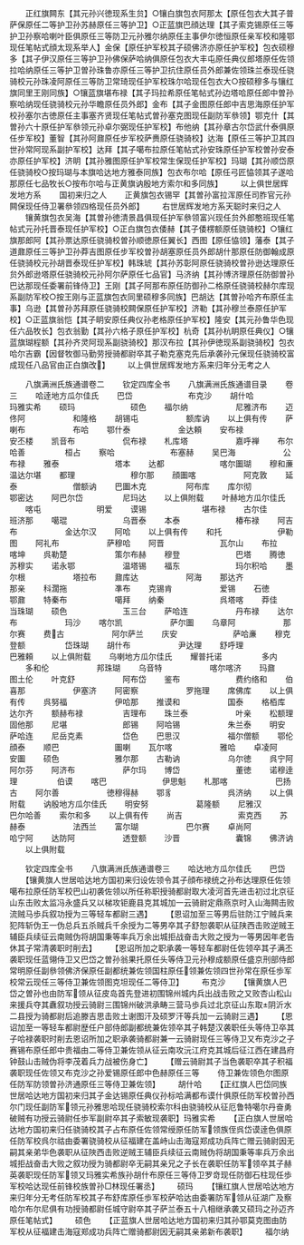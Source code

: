 <!-- { "loadSidebar": true } -->
　　正红旗闗东【其元孙兴徳现系生贠】○镶白旗包衣阿那太【原任包衣大其子普萨保原任二等护卫孙苏赫原任三等护卫】○正蓝旗巴顔达理【其子索克锡原任三等护卫孙察哈喇叶臣俱原任三等防卫元孙雅尔纳原任主事伊尔徳恒原任亲军校和隆鄂现任笔帖式顔太现系举人】金保【原任护军校其子硕佛济亦原任护军校】包衣硕穆多【其子伊汉原任三等护卫孙佛保萨哈纳俱原任包衣大丰屯原任典仪郎塔原任佐领拉哈纳原任三等护卫曽孙珠鲁亦原任三等护卫抗住原任员外郎兼佐领珠兰泰现任骁骑校元孙珠凌阿原任三等防卫常琦现任护军校珠尔哈现任包衣大○按硕穆多与镶红旗同里王刚同族】○镶蓝旗堪布禄【其子玛拉希原任笔帖式孙边塔哈原任郎中曽孙察哈纳现任骁骑校元孙华瞻原任员外郎】金布【其子金图原任郎中吉思海原任护军校孙塞尔古徳原任主事塞齐贤现任笔帖式曽孙塞克图现任副防军叅领】鄂克什【其曽孙六十原任护军叅领元孙卓尔弼现任护军校】布他纳【其孙章古尔岱武什泰俱原任步军校】董智【其孙阿鼐原任步军校萨赉原任骁骑校】达海【原任三等护卫其四世孙常阿现系副护军校】达拜【其子噶布拉原任笔帖式孙安珠原任护军校曽孙安泰亦原任护军校】济眀【其孙雅图原任护军校常生保现任护军校】玛瑚【其孙顺岱原任骁骑校○按玛瑚与本旗哈达地方雅泰同族】包衣布尔哈【原任弓匠恊领其子遂哈那原任七品牧长○按布尔哈与正黄旗讷殷地方索尔和多同族】
　　以上俱世居辉发地方系
　　国初来归之人
　　正黄旗包衣锡罕【其曽孙富拉浑原任司胙官元孙闗保现任侍卫署叅领四格现任员外郎】
　　右世居辉发地方系天聪时来归之人
　　镶黄旗包衣吴海【其曽孙徳清景昌俱现任护军叅领富兴现任贠外郎憨班现任笔帖式元孙托晋泰现任护军校】○正白旗包衣倭赫【其子倭楞额原任骁骑校】○镶红旗那郎阿【其孙票达原任骁骑校曽孙顺徳原任翼长】西图【原任恊领】藩泰【其子道鼐原任三等护卫孙莽吉图原任步军校曽孙胡塞原任员外郎胡什那原任防御翰成原任骁骑校元孙胡晋泰现任护军校】韩珠琥【其孙苏彰阿原任骁骑校曽孙逊达理原任贠外郎逊塔原任骁骑校元孙阿尔萨原任七品官】马济纳【其孙博济理原任防御曽孙巴达那现任委署前锋侍卫】王刚【其子阿那布原任防御孙二格原任骁骑校赫尔库现系副防军校○按王刚与正蓝旗包衣同里硕穆多同族】巴胡达【其曽孙哈齐布原任主事】乌逊【其曽孙苏拜原任骁骑校闗保原任护军校】济勒【其孙穆兰泰原任护军校】○正蓝旗翁恺【其子眀安原任典仪孙老格原任护军校】隆安【其元孙鲁华色现任六品牧长】包衣翁勤【其孙六格子原任护军校】杭奇【其孙杭眀原任典仪】○镶蓝旗瑚程额【其孙齐灵阿现系副骁骑校】那汉布拉【其孙伊徳现系副骁骑校】包衣哈尔吉霸【因督牧御马勤劳授骑都尉卒其子勒克塞克先后承袭孙元保现任骁骑校富成现任八品官由正白旗改】
　　以上俱世居辉发地方系来归年分无考之人


　　八旗满洲氏族通谱卷二
　　钦定四库全书
　　八旗满洲氏族通谱目录
　　卷三
　　哈逹地方瓜尔佳氏
　　巴岱　　　　　　　布克沙
　　胡什哈　　　　　　玛雅实希
　　硕玛　　　　　　　硕色
　　福尔纳　　　　　　尼雅济布
　　迈佟阿　　　　　　和隆格
　　胡锡屯　　　　　　额库讷
　　以上俱有传
　　萨喇布　　　　　　布哈
　　鄂什泰　　　　　　金达頼
　　安布禄　　　　　　安丕楼
　　凯音布　　　　　　侃布禄
　　札库塔　　　　　　嘉呼禅
　　布尔哈善　　　　　桓占
　　察哈　　　　　　　布塞赫
　　吴巴海　　　　　　公布禄
　　雅泰　　　　　　　塔本
　　达都　　　　　　　喀尔圗瑚
　　穆和亷　　　　　　温达尔堪
　　都理　　　　　　　穆尔那
　　顔圗喀　　　　　　阿克敦
　　延泰　　　　　　　僧额讷
　　巴圗木克　　　　　阿布库
　　库尔彻　　　　　　鄂密达
　　阿巴尔岱　　　　　尼玛达
　　以上俱附载
　　叶赫地方瓜尔佳氏
　　喀屯　　　　　　　明爱
　　谟锡　　　　　　　堪布禄
　　古尔佳　　　　　　班济那
　　噶琨　　　　　　　乌晋泰
　　本泰　　　　　　　椿布禄
　　阿吉布　　　　　　金达尔汉
　　阿哈
　　以上俱有传
　　和托　　　　　　　伊勒图
　　阿礼布　　　　　　萨穆哈
　　阿晋　　　　　　　瓦尔山
　　布拉　　　　　　　喀坤
　　呉勒楚　　　　　　策尔布赫
　　穆登　　　　　　　巴塔
　　腾徳　　　　　　　苏穆实
　　诺永鄂　　　　　　温塔锡
　　福东　　　　　　　玛尔积哈
　　墨尔根　　　　　　塔拉布
　　鼐库达　　　　　　阿海
　　那达齐　　　　　　那亲
　　科濶拖　　　　　　凖布
　　克锡肯　　　　　　爱锡
　　石徳　　　　　　　鄂鼐
　　特秦布　　　　　　噶拜
　　纳秦　　　　　　　呉塔喀
　　莽佳　　　　　　　当珠瑚
　　硕色　　　　　　　玉三台
　　萨哈连　　　　　　丹布禄
　　达尔布　　　　　　玛沙
　　喀尔凯　　　　　　萨尔圗
　　乌章阿　　　　　　那尔赛
　　费古　　　　　　阿尔萨兰
　　庆安　　　　　　　萨哈亷
　　穆克登额　　　　　岱珠瑚
　　胡什布　　　　　　尹达理
　　舒呼理　　　　　　巴雅頼
　　以上俱附载
　　乌喇地方瓜尔佳氏
　　耀普托诺　　　　　多内
　　多和伦　　　　　　邦珠瑚
　　乌音特　　　　　　喀尔喀济
　　玛鼐　　　　　　　图土伦
　　叶克舒　　　　　　阿布岱
　　鉴布　　　　　　　费约络和
　　伯喜那　　　　　　伊塞济
　　阿密察　　　　　　罗拖理
　　席佛库
　　以上俱有传
　　呉努福　　　　　　伊哈那
　　推谟和　　　　　　国泰
　　格栢库　　　　　　达尔齐
　　额赫布禄　　　　　吉理布
　　珠兰泰　　　　　　叶亲
　　松额理　　　　　　固他那
　　尼堪　　　　　　　郎锡
　　阿哈锡　　　　　　朱兰泰
　　明安　　　　　　　萨哈连
　　尼岳克素　　　　　岱色
　　巴思汉　　　　　　福尔僧额
　　鄂伦　　　　　　　顔泰
　　顺巴　　　　　　　圗喇
　　瓦尔喀　　　　　　雅哈
　　卓凌阿　　　　　　安圗
　　硕色　　　　　　　雅尔那
　　古勒讷　　　　　　乌尔徳
　　呉宁阿　　　　　　阿尔芬
　　阿济布　　　　　　萨尔玛
　　博岱　　　　　　　董徳
　　诺穆逹理　　　　　伯谟
　　喀巴　　　　　　　伊思魁
　　札那喀　　　　　　巴扬古
　　阿尔善　　　　　　徳穆得赫
　　鄂豸　　　　　　　呉济纳
　　以上俱附载
　　讷殷地方瓜尔佳氏
　　明安努　　　　　　葛隆额
　　尼雅汉　　　　　　巴尔哈善
　　索尔和多
　　以上俱有传
　　尚吉　　　　　　　索克西
　　苏赫泰　　　　　　法西兰
　　富尔瑚　　　　　　巴尔赛
　　卓尚阿　　　　　　哈宁阿
　　达防阿　　　　　　透登额
　　沙晋　　　　　　　囊锦
　　佛济讷
　　以上俱附载











　　钦定四库全书
　　八旗满洲氏族通谱卷三
　　哈达地方瓜尔佳氏
　　巴岱
　　【镶黄旗人世居哈达地方国初来归设佐领令其子顔布禄统之孙布达理原任佐领噶布拉原任防军校巴山初袭佐领以所任称职授骑都尉取大凌河首先进击初过北京征山东击败太监冯永盛兵又以梯攻钜鹿县克其城加一云骑尉定鼎燕京时入山海闗击败流贼马歩兵叙功授为三等轻车都尉三遇】
　　【恩诏加至三等男后驻防江宁贼兵来犯阵斩伪王一伪总兵五杀贼兵千余授为二等男卒其子舒恕袭职从征陕西击败逆贼王辅臣兵续征云南贼伪将胡国秉等率兵万余出城拒战奋击大败之授为一等男因年老告休其子常清袭职时削去】
　　【恩诏所加之职承袭一等轻车都尉任佐领卒其子满丕袭职现任蓝翎侍卫又巴岱之曽孙翁果托原任头等侍卫元孙穆成额原任盛京刑部侍郎常明原任副叅领佛济保原任副都统兼佐领国柱原任领兼佐领四世孙常在原任歩军校常云现任三等侍卫兼佐领图克坦现任二等侍卫】
　　布克沙
　　【镶黄旗人巴岱之曽孙也由防军领从征皮岛首先登进初围锦州城内兵出战击败之又败杏山松山来援兵夺其纛叙功授云骑尉三围锦州破洪承畴三营马歩兵过北京征山东取阴沂水二县授为骑都尉后追滕吉思击败土谢图汗及硕罗汗等兵加一云骑尉三遇】
　　【恩诏加至一等轻车都尉歴任户部侍郎副都统兼佐领卒其子韩楚汉袭职任头等侍卫卒其子哈禄袭职时削去恩诏所加之职承袭骑都尉兼一云骑尉现任三等侍卫又布克沙之子赛锡布原任郎中贵福由二等侍卫兼佐领从征云南攻沅江府克其城后征江西在建昌府钟鼓山击贼伪将李茂着兵力战被伤身亡】
　　【赠云骑尉其子当色袭职卒其子积福袭职现任佐领又布克沙之孙爱锡原任郎中色赫原任三等
　　侍卫兼佐领色尔图原任防军防领曽孙济通原任三等侍卫兼佐领】
　　胡什哈
　　【正红旗人巴岱同族世居哈达地方国初来归其子金达锡原任典仪孙标哈满都布谟什俱原任防军校曽孙西尔门现任副防军领元孙雅思哈现任骁骑校索尔科由骁骑校从征厄鲁特噶尔丹奋勇破贼有功授云骑尉任歩军副尉卒其子索敏现袭职】玛雅实希
　　【正白旗人世居哈达地方国初来归任骁骑校其子占布原任佐领常绶原任防军领族侄呉岱谟逹色俱原任防军校呉尔祜由委署骁骑校从征福建在盖峙山击海寇郑成功兵阵亡赠云骑尉因无嗣其亲弟华色袭职从征陜西击败逆贼王辅臣兵续征云南贼伪将胡国秉等率兵万余出城拒战奋击大败之叙功授为骑都尉卒无嗣其亲兄之子长在袭职任防军领卒其子赫英袭职现任防军领又玛雅实希族孙胡什布原任三等侍卫罗竒现任防御石柱现任歩军校哈达现任前锋校族曽孙□林现任署丞】
　　硕玛
　　【镶红旗人世居哈达地方来归年分无考任防军校其子布舒库原任歩军校萨哈达由委署防军领从征湖广及察哈尔布尔尼俱有功授骑都尉任城守尉卒其子萨兰泰五十八相继承袭又硕玛之孙迈齐原任笔帖式】
　　硕色
　　【正蓝旗人世居哈达地方国初来归其孙鄂莫克图由防军校从征福建击海寇郑成功兵阵亡赠骑都尉因无嗣其亲弟新布袭职】
　　福尔纳
